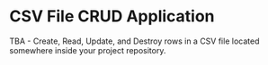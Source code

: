 # CSV File CRUD Application

TBA - Create, Read, Update, and Destroy rows in a CSV file located somewhere inside your project repository.
